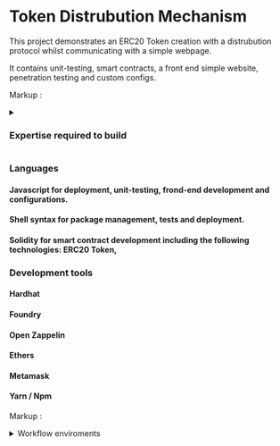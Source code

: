 # Token Distrubution Mechanism

This project demonstrates an ERC20 Token creation with a distrubution protocol whilst communicating with a simple webpage.

It contains unit-testing, smart contracts, a front end simple website, penetration testing and custom configs.

Markup : <details>

<summary>

### Expertise required to build</summary>

<p>

### Languages

#### Javascript for deployment, unit-testing, frond-end development and configurations.

#### Shell syntax for package management, tests and deployment.

#### Solidity for smart contract development including the following technologies: ERC20 Token,

### Development tools

#### Hardhat

#### Foundry

#### Open Zappelin

#### Ethers

#### Metamask

#### Yarn / Npm

</p>

</details>

### Languages

#### Javascript for deployment, unit-testing, frond-end development and configurations.

#### Shell syntax for package management, tests and deployment.

#### Solidity for smart contract development including the following technologies: ERC20 Token,

### Development tools

#### Hardhat

#### Foundry

#### Open Zappelin

#### Ethers

#### Metamask

#### Yarn / Npm

Markup : <details>

<summary>Workflow enviroments</summary><p>

### Github

### VSCode

</p>
</details>
